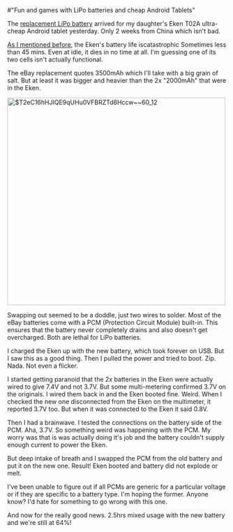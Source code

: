 #"Fun and games with LiPo batteries and cheap Android Tablets"

The <a href="http://www.ebay.com/itm/3-7V-3500mAh-lithium-Battery-Rechargeable-Polymer-Li-Po-For-Tablet-PC-B-3768112-/321105035375?ssPageName=ADME:L:OC:IE:3160">replacement LiPo battery</a> arrived for my daughter's Eken T02A ultra-cheap Android tablet yesterday. Only 2 weeks from China which isn't bad.

<a href="http://conoroneill.net/what-the-inside-of-an-e88-android-tablet-looks-like/">As I mentioned before</a>, the Eken's battery life iscatastrophic Sometimes less than 45 mins. Even at idle, it dies in no time at all. I'm guessing one of its two cells isn't actually functional.

The eBay replacement quotes 3500mAh which I'll take with a big grain of salt. But at least it was bigger and heavier than the 2x "2000mAh" that were in the Eken.

<a href="https://s3-eu-west-1.amazonaws.com/conoroneill.net/wp-content/uploads/2013/05/T2eC16hHJIQE9qUHu0VFBRZTd8Hccw60_12.jpg"><img class="aligncenter size-full wp-image-1024" alt="$T2eC16hHJIQE9qUHu0VFBRZTd8Hccw~~60_12" src="https://s3-eu-west-1.amazonaws.com/conoroneill.net/wp-content/uploads/2013/05/T2eC16hHJIQE9qUHu0VFBRZTd8Hccw60_12.jpg" width="500" height="475" /></a>

Swapping out seemed to be a doddle, just two wires to solder. Most of the eBay batteries come with a PCM (Protection Circuit Module) built-in. This ensures that the battery never completely drains and also doesn't get overcharged. Both are lethal for LiPo batteries.

I charged the Eken up with the new battery, which took forever on USB. But I saw this as a good thing. Then I pulled the power and tried to boot. Zip. Nada. Not even a flicker.

I started getting paranoid that the 2x batteries in the Eken were actually wired to give 7.4V and not 3.7V. But some multi-metering confirmed 3.7V on the originals. I wired them back in and the Eken booted fine. Weird. When I checked the new one disconnected from the Eken on the multimeter, it reported 3.7V too. But when it was connected to the Eken it said 0.8V.

Then I had a brainwave. I tested the connections on the battery side of the PCM. Aha, 3.7V. So something weird was happening with the PCM. My worry was that is was actually doing it's job and the battery couldn't supply enough current to power the Eken.

But deep intake of breath and I swapped the PCM from the old battery and put it on the new one. Result! Eken booted and battery did not explode or melt.

I've been unable to figure out if all PCMs are generic for a particular voltage or if they are specific to a battery type. I'm hoping the former. Anyone know? I'd hate for something to go wrong with this one.

And now for the really good news. 2.5hrs mixed usage with the new battery and we're still at 64%!

&nbsp;